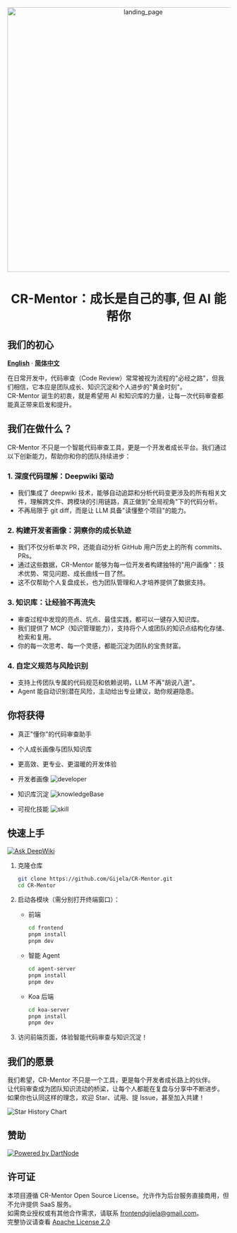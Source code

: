 <div align="center">
  <img alt="landing_page" src="https://pub-dddb5f1064884f6498b3ec0a1c031c0d.r2.dev/landing_cr_mentor.png" width="600">
</div>

<h1 align="center">CR-Mentor：成长是自己的事, 但 AI 能帮你</h1>

## 我们的初心

<div>
   <a href="README.md"><strong>English</strong></a> ·
   <a href="README-zh_CN.md"><strong>简体中文</strong></a>
</div>

在日常开发中，代码审查（Code Review）常常被视为流程的"必经之路"，但我们相信，它本应是团队成长、知识沉淀和个人进步的"黄金时刻"。  
CR-Mentor 诞生的初衷，就是希望用 AI 和知识库的力量，让每一次代码审查都能真正带来启发和提升。

## 我们在做什么？

CR-Mentor 不只是一个智能代码审查工具，更是一个开发者成长平台。我们通过以下创新能力，帮助你和你的团队持续进步：

### 1. 深度代码理解：Deepwiki 驱动

- 我们集成了 deepwiki 技术，能够自动追踪和分析代码变更涉及的所有相关文件，理解跨文件、跨模块的引用链路，真正做到"全局视角"下的代码分析。
- 不再局限于 git diff，而是让 LLM 具备"读懂整个项目"的能力。

### 2. 构建开发者画像：洞察你的成长轨迹

- 我们不仅分析单次 PR，还能自动分析 GitHub 用户历史上的所有 commits、PRs。
- 通过这些数据，CR-Mentor 能够为每一位开发者构建独特的"用户画像"：技术优势、常见问题、成长曲线一目了然。
- 这不仅帮助个人复盘成长，也为团队管理和人才培养提供了数据支持。

### 3. 知识库：让经验不再流失

- 审查过程中发现的亮点、坑点、最佳实践，都可以一键存入知识库。
- 我们提供了 MCP（知识管理能力），支持将个人或团队的知识点结构化存储、检索和复用。
- 你的每一次思考、每一个灵感，都能沉淀为团队的宝贵财富。

### 4. 自定义规范与风险识别

- 支持上传团队专属的代码规范和依赖说明，LLM 不再"胡说八道"。
- Agent 能自动识别潜在风险，主动给出专业建议，助你规避隐患。

## 你将获得

- 真正"懂你"的代码审查助手
- 个人成长画像与团队知识库
- 更高效、更专业、更温暖的开发体验

- 开发者画像
  ![developer](https://pub-d5e0d3c6480d4602a6c19db77e050e13.r2.dev/developer.png)

- 知识库沉淀
  ![knowledgeBase](https://pub-d5e0d3c6480d4602a6c19db77e050e13.r2.dev/knowledge_base.png)

- 可视化技能
  ![skill](https://pub-d5e0d3c6480d4602a6c19db77e050e13.r2.dev/graph.png)

## 快速上手

[![Ask DeepWiki](https://deepwiki.com/badge.svg)](https://deepwiki.com/Gijela/CR-Mentor)

1. 克隆仓库

   ```bash
   git clone https://github.com/Gijela/CR-Mentor.git
   cd CR-Mentor
   ```

2. 启动各模块（需分别打开终端窗口）：

   - 前端
     ```bash
     cd frontend
     pnpm install
     pnpm dev
     ```
   - 智能 Agent
     ```bash
     cd agent-server
     pnpm install
     pnpm dev
     ```
   - Koa 后端
     ```bash
     cd koa-server
     pnpm install
     pnpm dev
     ```

3. 访问前端页面，体验智能代码审查与知识沉淀！

## 我们的愿景

我们希望，CR-Mentor 不只是一个工具，更是每个开发者成长路上的伙伴。  
让代码审查成为团队知识流动的桥梁，让每个人都能在复盘与分享中不断进步。  
如果你也认同这样的理念，欢迎 Star、试用、提 Issue，甚至加入共建！

![Star History Chart](https://api.star-history.com/svg?repos=Gijela/CR-Mentor&type=Date)

## 赞助

[![Powered by DartNode](https://dartnode.com/branding/DN-Open-Source-sm.png)](https://dartnode.com "Powered by DartNode - Free VPS for Open Source")

## 许可证

本项目遵循 CR-Mentor Open Source License。允许作为后台服务直接商用，但不允许提供 SaaS 服务。  
如需商业授权或有其他合作需求，请联系 frontendgijela@gmail.com。  
完整协议请查看 [Apache License 2.0](./LICENSE)
